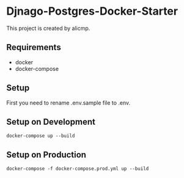 # Djnago-Postgres-Docker-Starter

This project is created by alicmp. 

## Requirements
- docker
- docker-compose

## Setup
First you need to rename .env.sample file to .env.

## Setup on Development
```docker-compose up --build```

## Setup on Production
```docker-compose -f docker-compose.prod.yml up --build```


